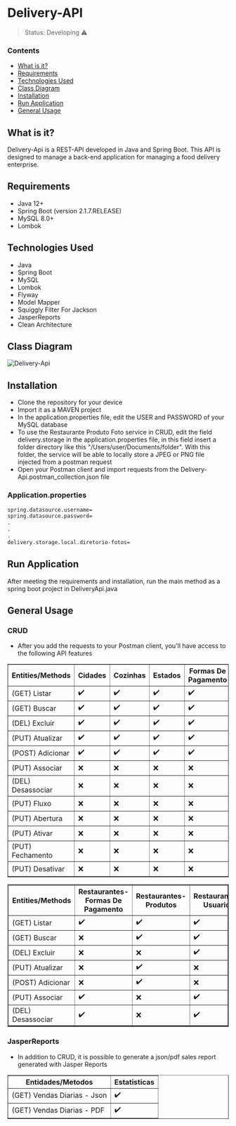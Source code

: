 <h1>Delivery-API</h1>

> Status: Developing ⚠️

### Contents
  
* [What is it?](#what-is-it)
* [Requirements](#requirements)
* [Technologies Used](#technologies)
* [Class Diagram](#uml)
* [Installation](#installation)
* [Run Application](#run-application)
* [General Usage](#general-usage)

## <a name="what-is-it"></a>What is it?

Delivery-Api is a REST-API developed in Java and Spring Boot. This API is designed to manage a back-end application for managing a food delivery enterprise.

## <a name="requirements"></a>Requirements

- Java 12+
- Spring Boot (version 2.1.7.RELEASE)
- MySQL 8.0+
- Lombok

## <a name="technologies"></a>Technologies Used

- Java
- Spring Boot
- MySQL
- Lombok
- Flyway
- Model Mapper
- Squiggly Filter For Jackson
- JasperReports
- Clean Architecture

## <a name="uml"></a> Class Diagram
![Delivery-Api](https://user-images.githubusercontent.com/41877566/202730057-0e6a3cce-c6ee-43e3-9a06-0ba6ef6c2b07.jpg)

## <a name="installation"></a>Installation

- Clone the repository for your device
- Import it as a MAVEN project
- In the application.properties file, edit the USER and PASSWORD of your MySQL database
- To use the Restaurante Produto Foto service in CRUD, edit the field delivery.storage in the application.properties file, in this field insert a folder directory like this "/Users/user/Documents/folder". With this folder, the service will be able to locally store a JPEG or PNG file injected from a postman request
- Open your Postman client and import requests from the Delivery-Api.postman_collection.json file

### Application.properties
```xml
spring.datasource.username=
spring.datasource.password=
.
.
.
delivery.storage.local.diretorio-fotos=
```
## <a name="run-application"></a>Run Application

After meeting the requirements and installation, run the main method as a spring boot project in DeliveryApi.java 

## <a name="general-usage"></a>General Usage

### CRUD

* After you add the requests to your Postman client, you'll have access to the following API features

<table border="1">
   <thead>
   <tr>
       <th>Entities/Methods</th>
       <th>Cidades</th>
       <th>Cozinhas</th>
       <th>Estados</th>
       <th>Formas De Pagamento</th>
       <th>Grupos</th>
       <th>Grupos-Permissoes</th>
       <th>Pedidos</th>
       <th>Restaurantes</th>
   </tr>
   </thead>
   <tbody>
   <tr>
       <td>(GET) Listar</td>
       <td>✔️</td>
       <td>✔️</td>
       <td>✔️</td>
       <td>✔️</td>
       <td>✔️</td>
       <td>✔️</td>
       <td>✔️</td>
       <td>✔️</td>
   </tr>
   <tr>
       <td>(GET) Buscar</td>
       <td>✔️</td>
       <td>✔️</td>
       <td>✔️</td>
       <td>✔️</td>
       <td>✔️</td>
       <td>❌</td>
       <td>✔️</td>
       <td>✔️</td>
   </tr>
   
   <tr>
       <td>(DEL) Excluir</td>
       <td>✔️</td>
       <td>✔️</td>
       <td>✔️</td>
       <td>✔️</td>
       <td>✔️</td>
       <td>❌</td>
       <td>❌</td>
       <td>❌</td>
   </tr>
     
   <tr>
       <td>(PUT) Atualizar</td>
       <td>✔️</td>
       <td>✔️</td>
       <td>✔️</td>
       <td>✔️</td>
       <td>✔️</td>
       <td>❌</td>
       <td>❌</td>
       <td>✔️</td>
   </tr>
     
   <tr>
       <td>(POST) Adicionar</td>
       <td>✔️</td>
       <td>✔️</td>
       <td>✔️</td>
       <td>✔️</td>
       <td>✔️</td>
       <td>❌</td>
       <td>✔️</td>
       <td>✔️</td>
   </tr>

   <tr>
       <td>(PUT) Associar</td>
       <td>❌</td>
       <td>❌</td>
       <td>❌</td>
       <td>❌</td>  
       <td>❌</td>
       <td>✔️</td>
       <td>❌</td>
       <td>❌</td>
   </tr>

   <tr>
       <td>(DEL) Desassociar</td>
       <td>❌</td>
       <td>❌</td>
       <td>❌</td>
       <td>❌</td>
       <td>❌</td>
       <td>✔️</td>
       <td>❌</td>
       <td>❌</td>
   </tr>

   <tr>
       <td>(PUT) Fluxo</td>
       <td>❌</td>
       <td>❌</td>
       <td>❌</td>
       <td>❌</td>
       <td>❌</td>       
       <td>❌</td>
       <td>✔️</td>
       <td>❌</td>
   </tr>

   <tr>
       <td>(PUT) Abertura</td>
       <td>❌</td>
       <td>❌</td>
       <td>❌</td>
       <td>❌</td>
       <td>❌</td>
       <td>❌</td>
       <td>❌</td>
       <td>✔️</td>
   </tr>

   <tr>
       <td>(PUT) Ativar</td>
       <td>❌</td>
       <td>❌</td>
       <td>❌</td>
       <td>❌</td>
       <td>❌</td>
       <td>❌</td>
       <td>❌</td>
       <td>✔️</td>
   </tr>

   <tr>
       <td>(PUT) Fechamento</td>
       <td>❌</td>
       <td>❌</td>
       <td>❌</td>
       <td>❌</td>
       <td>❌</td>
       <td>❌</td>
       <td>❌</td>
       <td>✔️</td>
   </tr>

   <tr>
       <td>(PUT) Desativar</td>
       <td>❌</td>
       <td>❌</td>
       <td>❌</td>
       <td>❌</td>
       <td>❌</td>
       <td>❌</td>
       <td>❌</td>
       <td>✔️</td>
   </tr>

   </tbody>
</table>

<table border="2">
   <thead>
   <tr>
       <th>Entities/Methods</th>
       <th>Restaurantes-Formas De Pagamento</th>
       <th>Restaurantes-Produtos</th>
       <th>Restaurantes-Usuarios</th>
       <th>Restaurantes-Produto Foto</th>
       <th>Usuarios</th>
       <th>Usuarios-Grupos</th>
   </tr>
   </thead>
   <tbody>
   <tr>
       <td>(GET) Listar</td>
       <td>✔️</td>
       <td>✔️</td>
       <td>✔️</td>
       <td>❌</td>
       <td>✔️</td>
       <td>✔️</td>
   </tr>
   <tr>
       <td>(GET) Buscar</td>
       <td>❌</td>
       <td>✔️</td>
       <td>✔️</td>
       <td>❌</td>
       <td>✔️</td>
       <td>❌</td>
   </tr>
   
   <tr>
       <td>(DEL) Excluir</td>
       <td>❌</td>
       <td>❌</td>
       <td>✔️</td>
       <td>❌</td>
       <td>✔️</td>
       <td>❌</td>
   </tr>
     
   <tr>
       <td>(PUT) Atualizar</td>
       <td>❌</td>
       <td>✔️</td>
       <td>❌</td>
       <td>✔️</td>
       <td>✔️</td>
       <td>❌</td>
   </tr>
     
   <tr>
       <td>(POST) Adicionar</td>
       <td>❌</td>
       <td>✔️</td>
       <td>❌</td>
       <td>❌</td>
       <td>✔️</td>
       <td>✔️</td>
   </tr>

   <tr>
       <td>(PUT) Associar</td>
       <td>✔️</td>       
       <td>❌</td>
       <td>✔️</td>
       <td>❌</td>
       <td>❌</td>
       <td>✔️</td>
   </tr>
   
   <tr>
       <td>(DEL) Desassociar</td>
       <td>✔️</td>
       <td>❌</td>
       <td>✔️</td>
       <td>❌</td>
       <td>❌</td>
       <td>✔️</td>
   </tr>

   </tbody>
</table>

### JasperReports
* In addition to CRUD, it is possible to generate a json/pdf sales report generated with Jasper Reports

<table border="1">
   <thead>
   <tr>
       <th>Entidades/Metodos</th>
       <th>Estatisticas</th>
   </tr>
   </thead>
   <tbody>
   <tr>
       <td>(GET) Vendas Diarias - Json</td>
        <td>✔️</td>
   </tr>
   <tr>
        <td>(GET) Vendas Diarias - PDF</td>
        <td>✔️</td>
       
   </tr>
   </tbody>
</table>
